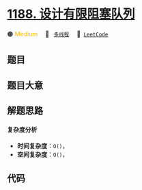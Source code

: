 # [1188. 设计有限阻塞队列](https://leetcode.com/problems/design-bounded-blocking-queue)

🟠 <font color=#ffb800>Medium</font>&emsp; 🔖&ensp; [`多线程`](/tag/concurrency.md)&emsp; 🔗&ensp;[`LeetCode`](https://leetcode.com/problems/design-bounded-blocking-queue)

## 题目




## 题目大意




## 解题思路

#### 复杂度分析

- **时间复杂度**：`O()`，
- **空间复杂度**：`O()`，

## 代码

```javascript

```